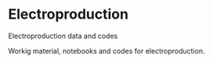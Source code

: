 # Electroproduction
Electroproduction data and codes

Workig material, notebooks and codes for electroproduction.
